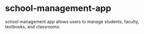 # school-management-app
school management app allows users to manage students, faculty, textbooks, and classrooms.
